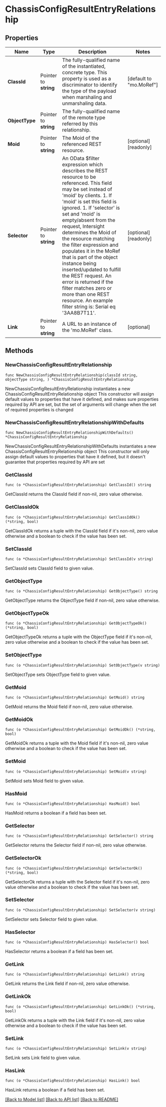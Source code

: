 # ChassisConfigResultEntryRelationship

## Properties

Name | Type | Description | Notes
------------ | ------------- | ------------- | -------------
**ClassId** | Pointer to **string** | The fully-qualified name of the instantiated, concrete type. This property is used as a discriminator to identify the type of the payload when marshaling and unmarshaling data. | [default to "mo.MoRef"]
**ObjectType** | Pointer to **string** | The fully-qualified name of the remote type referred by this relationship. | 
**Moid** | Pointer to **string** | The Moid of the referenced REST resource. | [optional] [readonly] 
**Selector** | Pointer to **string** | An OData $filter expression which describes the REST resource to be referenced. This field may be set instead of &#39;moid&#39; by clients. 1. If &#39;moid&#39; is set this field is ignored. 1. If &#39;selector&#39; is set and &#39;moid&#39; is empty/absent from the request, Intersight determines the Moid of the resource matching the filter expression and populates it in the MoRef that is part of the object instance being inserted/updated to fulfill the REST request. An error is returned if the filter matches zero or more than one REST resource. An example filter string is: Serial eq &#39;3AA8B7T11&#39;. | [optional] [readonly] 
**Link** | Pointer to **string** | A URL to an instance of the &#39;mo.MoRef&#39; class. | [optional] 

## Methods

### NewChassisConfigResultEntryRelationship

`func NewChassisConfigResultEntryRelationship(classId string, objectType string, ) *ChassisConfigResultEntryRelationship`

NewChassisConfigResultEntryRelationship instantiates a new ChassisConfigResultEntryRelationship object
This constructor will assign default values to properties that have it defined,
and makes sure properties required by API are set, but the set of arguments
will change when the set of required properties is changed

### NewChassisConfigResultEntryRelationshipWithDefaults

`func NewChassisConfigResultEntryRelationshipWithDefaults() *ChassisConfigResultEntryRelationship`

NewChassisConfigResultEntryRelationshipWithDefaults instantiates a new ChassisConfigResultEntryRelationship object
This constructor will only assign default values to properties that have it defined,
but it doesn't guarantee that properties required by API are set

### GetClassId

`func (o *ChassisConfigResultEntryRelationship) GetClassId() string`

GetClassId returns the ClassId field if non-nil, zero value otherwise.

### GetClassIdOk

`func (o *ChassisConfigResultEntryRelationship) GetClassIdOk() (*string, bool)`

GetClassIdOk returns a tuple with the ClassId field if it's non-nil, zero value otherwise
and a boolean to check if the value has been set.

### SetClassId

`func (o *ChassisConfigResultEntryRelationship) SetClassId(v string)`

SetClassId sets ClassId field to given value.


### GetObjectType

`func (o *ChassisConfigResultEntryRelationship) GetObjectType() string`

GetObjectType returns the ObjectType field if non-nil, zero value otherwise.

### GetObjectTypeOk

`func (o *ChassisConfigResultEntryRelationship) GetObjectTypeOk() (*string, bool)`

GetObjectTypeOk returns a tuple with the ObjectType field if it's non-nil, zero value otherwise
and a boolean to check if the value has been set.

### SetObjectType

`func (o *ChassisConfigResultEntryRelationship) SetObjectType(v string)`

SetObjectType sets ObjectType field to given value.


### GetMoid

`func (o *ChassisConfigResultEntryRelationship) GetMoid() string`

GetMoid returns the Moid field if non-nil, zero value otherwise.

### GetMoidOk

`func (o *ChassisConfigResultEntryRelationship) GetMoidOk() (*string, bool)`

GetMoidOk returns a tuple with the Moid field if it's non-nil, zero value otherwise
and a boolean to check if the value has been set.

### SetMoid

`func (o *ChassisConfigResultEntryRelationship) SetMoid(v string)`

SetMoid sets Moid field to given value.

### HasMoid

`func (o *ChassisConfigResultEntryRelationship) HasMoid() bool`

HasMoid returns a boolean if a field has been set.

### GetSelector

`func (o *ChassisConfigResultEntryRelationship) GetSelector() string`

GetSelector returns the Selector field if non-nil, zero value otherwise.

### GetSelectorOk

`func (o *ChassisConfigResultEntryRelationship) GetSelectorOk() (*string, bool)`

GetSelectorOk returns a tuple with the Selector field if it's non-nil, zero value otherwise
and a boolean to check if the value has been set.

### SetSelector

`func (o *ChassisConfigResultEntryRelationship) SetSelector(v string)`

SetSelector sets Selector field to given value.

### HasSelector

`func (o *ChassisConfigResultEntryRelationship) HasSelector() bool`

HasSelector returns a boolean if a field has been set.

### GetLink

`func (o *ChassisConfigResultEntryRelationship) GetLink() string`

GetLink returns the Link field if non-nil, zero value otherwise.

### GetLinkOk

`func (o *ChassisConfigResultEntryRelationship) GetLinkOk() (*string, bool)`

GetLinkOk returns a tuple with the Link field if it's non-nil, zero value otherwise
and a boolean to check if the value has been set.

### SetLink

`func (o *ChassisConfigResultEntryRelationship) SetLink(v string)`

SetLink sets Link field to given value.

### HasLink

`func (o *ChassisConfigResultEntryRelationship) HasLink() bool`

HasLink returns a boolean if a field has been set.


[[Back to Model list]](../README.md#documentation-for-models) [[Back to API list]](../README.md#documentation-for-api-endpoints) [[Back to README]](../README.md)


